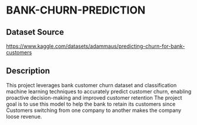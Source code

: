 # BANK-CHURN-PREDICTION

## Dataset Source

https://www.kaggle.com/datasets/adammaus/predicting-churn-for-bank-customers

## Description

This project leverages bank customer churn dataset and classification machine learning techniques to accurately predict customer churn, enabling proactive decision-making and improved customer retention
The project goal is to use this model to help the bank to retain its customers since Customers switching from one company to another  makes the company loose revenue.















